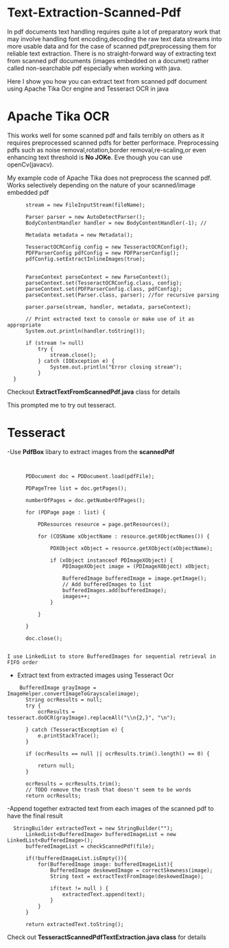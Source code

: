 # Text-Extraction-Scanned-Pdf
In pdf documents text handling requires quite a lot of preparatory work that may involve handling font encoding,decoding the raw text data streams into more usable data
and for the case of scanned pdf,preprocessing them for reliable text extraction. There is no straight-forward way of extracting text from scanned pdf documents (images embedded on a documet)
rather called non-searchable pdf especially when working with java.

Here I show you how you can extract text from scanned pdf document using Apache Tika Ocr engine and Tesseract OCR  in java

# Apache Tika OCR
This works well for some scanned pdf and fails terribly on others as it requires preprocessed scanned pdfs for better performace.
Preprocessing pdfs such as noise removal,rotation,border removal,re-scaling,or even enhancing text threshold is **No JOKe**. Eve though you can use openCv(javacv).

My example code of Apache Tika does not preprocess the scanned pdf. Works selectively depending on the nature of your scanned/image embedded pdf
  ```   InputStream stream = null;
        stream = new FileInputStream(fileName);

        Parser parser = new AutoDetectParser();
        BodyContentHandler handler = new BodyContentHandler(-1); // 

        Metadata metadata = new Metadata();

        TesseractOCRConfig config = new TesseractOCRConfig();
        PDFParserConfig pdfConfig = new PDFParserConfig();
        pdfConfig.setExtractInlineImages(true);


        ParseContext parseContext = new ParseContext();
        parseContext.set(TesseractOCRConfig.class, config);
        parseContext.set(PDFParserConfig.class, pdfConfig);
        parseContext.set(Parser.class, parser); //for recursive parsing

        parser.parse(stream, handler, metadata, parseContext);

        // Print extracted text to console or make use of it as appropriate
        System.out.println(handler.toString());

        if (stream != null)
            try {
                stream.close();
            } catch (IOException e) {
                System.out.println("Error closing stream");
            }
    }
  ```
Checkout **ExtractTextFromScannedPdf.java** class for details

This prompted me to try out tesseract.

# Tesseract
-Use **PdfBox** libary to extract images from the **scannedPdf** 
  ``` LinkedList<BufferedImage> bufferedImages = new LinkedList<>();


        PDDocument doc = PDDocument.load(pdfFile);

        PDPageTree list = doc.getPages();

        numberOfPages = doc.getNumberOfPages();

        for (PDPage page : list) {

            PDResources resource = page.getResources();

            for (COSName xObjectName : resource.getXObjectNames()) {

                PDXObject xObject = resource.getXObject(xObjectName);

                if (xObject instanceof PDImageXObject) {
                    PDImageXObject image = (PDImageXObject) xObject;

                    BufferedImage bufferedImage = image.getImage();
                    // Add bufferedImages to list
                    bufferedImages.add(bufferedImage);
                    images++;
                }

            }

        }

        doc.close();
        
  ```
    I use LinkedList to store BufferedImages for sequential retrieval in FIFO order
    
    
 - Extract text from extracted images using Tesseract Ocr 
  ```
      BufferedImage grayImage = ImageHelper.convertImageToGrayscale(image);
        String ocrResults = null;
        try {
            ocrResults = tesseract.doOCR(grayImage).replaceAll("\\n{2,}", "\n");

        } catch (TesseractException e) {
            e.printStackTrace();
        }

        if (ocrResults == null || ocrResults.trim().length() == 0) {

            return null;
        }

        ocrResults = ocrResults.trim();
        // TODO remove the trash that doesn't seem to be words
        return ocrResults;
  ```

-Append together extracted text from each images of the scanned pdf to have the final result
  ```
    StringBuilder extractedText = new StringBuilder("");
        LinkedList<BufferedImage> bufferedImageList = new LinkedList<BufferedImage>();
        bufferedImageList = checkScannedPdf(file);

        if(!bufferedImageList.isEmpty()){
            for(BufferedImage image: bufferedImageList){
                BufferedImage deskewedImage = correctSkewness(image);
                String text = extractTextFromImage(deskewedImage);

                if(text != null ) {
                    extractedText.append(text);
                }
            }
        }

        return extractedText.toString();
  ```
  
Check out **TesseractScannedPdfTextExtraction.java class** for details 






